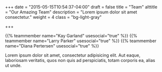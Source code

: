 +++
date = "2015-05-15T10:54:37-04:00"
draft = false
title = "Team"
alttitle = "Our Amazing Team"
description = "Lorem ipsum dolor sit amet consectetur."
weight = 4
class = "bg-light-gray"


+++

{{% teammember name="Kay Garland" usesocial="true" %}}
{{% teammember name="Larry Parker" usesocial="true" %}}
{{% teammember name="Diana Pertersen" usesocial="true" %}}

<div class="row">
    <div class="col-lg-8 col-lg-offset-2 text-center">
        <p class="large text-muted">
        Lorem ipsum dolor sit amet, consectetur adipisicing elit. Aut eaque, laboriosam veritatis, quos non quis ad perspiciatis, totam corporis ea, alias ut unde.
        </p>
    </div>
</div>
